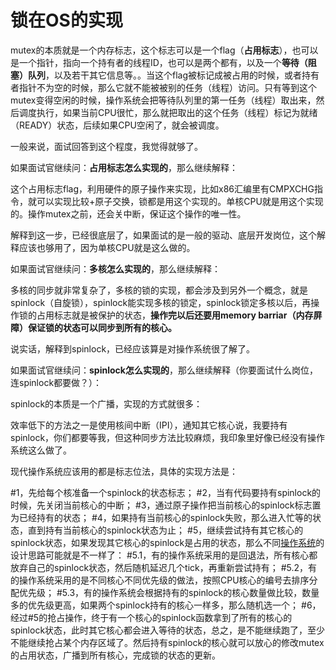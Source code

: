# 锁在OS的实现

mutex的本质就是一个内存标志，这个标志可以是一个flag（**占用标志**），也可以是一个指针，指向一个持有者的线程ID，也可以是两个都有，以及一个**等待（阻塞）队列**，以及若干其它信息等。。当这个flag被标记成被占用的时候，或者持有者指针不为空的时候，那么它就不能被被别的任务（线程）访问。只有等到这个mutex变得空闲的时候，操作系统会把等待队列里的第一任务（线程）取出来，然后调度执行，如果当前CPU很忙，那么就把取出的这个任务（线程）标记为就绪（READY）状态，后续如果CPU空闲了，就会被调度。

一般来说，面试回答到这个程度，我觉得就够了。

如果面试官继续问：**占用标志怎么实现的**，那么继续解释：

这个占用标志flag，利用硬件的原子操作来实现，比如x86汇编里有CMPXCHG指令，就可以实现比较+原子交换，锁都是用这个实现的。单核CPU就是用这个实现的。操作mutex之前，还会关中断，保证这个操作的唯一性。

解释到这一步，已经很底层了，如果面试的是一般的驱动、底层开发岗位，这个解释应该也够用了，因为单核CPU就是这么做的。

如果面试官继续问：**多核怎么实现的**，那么继续解释：

多核的同步就非常复杂了，多核的锁的实现，都会涉及到另外一个概念，就是spinlock（自旋锁），spinlock能实现多核的锁定，spinlock锁定多核以后，再操作锁的占用标志就是被保护的状态，**操作完以后还要用memory barriar（内存屏障）保证锁的状态可以同步到所有的核心。**

说实话，解释到spinlock，已经应该算是对操作系统很了解了。

如果面试官继续问：**spinlock怎么实现的**，那么继续解释（你要面试什么岗位，连spinlock都要做？）：

spinlock的本质是一个广播，实现的方式就很多：

效率低下的方法之一是使用核间中断（IPI），通知其它核心说，我要持有spinlock，你们都要等我，但这种同步方法比较麻烦，我印象里好像已经没有操作系统这么做了。

现代操作系统应该用的都是标志位法，具体的实现方法是：

\#1，先给每个核准备一个spinlock的状态标志；
\#2，当有代码要持有spinlock的时候，先关闭当前核心的中断；
\#3，通过原子操作把当前核心的spinlock标志置为已经持有的状态；
\#4，如果持有当前核心的spinlock失败，那么进入忙等的状态，直到持有当前核心的spinlock状态为止；
\#5，继续尝试持有其它核心的spinlock状态，如果发现其它核心的spinlock是占用的状态，那么不同[操作系统](https://www.zhihu.com/search?q=操作系统&search_source=Entity&hybrid_search_source=Entity&hybrid_search_extra={"sourceType"%3A"answer"%2C"sourceId"%3A2443011003})的设计思路可能就是不一样了：
\#5.1，有的操作系统采用的是回退法，所有核心都放弃自己的spinlock状态，然后随机延迟几个tick，再重新尝试持有；
\#5.2，有的操作系统采用的是不同核心不同优先级的做法，按照CPU核心的编号去排序分配优先级；
\#5.3，有的操作系统会根据持有的spinlock的核心数量做比较，数量多的优先级更高，如果两个spinlock持有的核心一样多，那么随机选一个；
\#6，经过#5的抢占操作，终于有一个核心的spinlock函数拿到了所有的核心的spinlock状态，此时其它核心都会进入等待的状态，总之，是不能继续跑了，至少不能继续抢占某个内存区域了。然后持有spinlock的核心就可以放心的修改mutex的占用状态，广播到所有核心，完成锁的状态的更新。